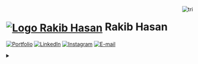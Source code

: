 <img align="right" alt="tri" height="380" src="https://user-images.githubusercontent.com/97471199/230774187-e482399b-492c-4c17-a831-0314bf90526e.png">

<h1>
    <a href="https://fevnem.github.io/">
     <img align="center" alt="Logo Rakib Hasan" width="36px" src="https://user-images.githubusercontent.com/97471199/230773934-2eeb538d-d992-4199-872e-117c1c635d81.png"></a>
    <span>Rakib Hasan</span>
</h1>

<p align="justify">

    
</p>
  
<!--
[![YouTube](https://img.shields.io/badge/-YouTube-000?style=for-the-badge&logo=youtube&logoColor=FF00F6&color:FFF)](https://www.youtube.com/fevnem)
[![GitHub Page](https://img.shields.io/badge/.github.io-67136f?style=for-the-badge)](https://.github.io/)
-->

[![Portfolio](https://img.shields.io/badge/Portfolio-000?style=for-the-badge&logo=github&logoColor=FF00F6)](https://fevnem.github.io/about)
[![LinkedIn](https://img.shields.io/badge/-LinkedIn-000?style=for-the-badge&logo=linkedin&logoColor=FF00F6&color:FFF)](https://www.linkedin.com/in/fevnem/)
[![Instagram](https://img.shields.io/badge/-Instagram-000?style=for-the-badge&logo=instagram&logoColor=FF00F6&color:FFF)](https://www.instagram.com/fevnem/)
[![E-mail](https://img.shields.io/badge/-Email-000?style=for-the-badge&logo=microsoft-outlook&logoColor=FF00F6&color:FFF)](mailto:rakib@outlook.jp)

<details align="left">
  <summary></summary> 
<h4><span>Languages Mostly In Use:</span></h4>
<div style="display: flex; flex-wrap: wrap; gap: 10px;">
  <span><img src="https://img.shields.io/badge/-Javascript-2f1a47?style=flat&logo=javascript"></span>
  <span><img src="https://img.shields.io/badge/-Typescript-2f1a47?style=flat&logo=typescript"></span>
  <span><img src="https://img.shields.io/badge/-React-2f1a47?style=flat&logo=react"></span>
  <span><img src="https://img.shields.io/badge/-React%20Native-2f1a47?style=flat&logo=react"></span>
  <span><img src="https://img.shields.io/badge/-Node.JS-2f1a47?style=flat&logo=node.js"></span>
  <span><img src="https://img.shields.io/badge/-HTML5-2f1a47?style=flat&logo=html5"></span>
  <span><img src="https://img.shields.io/badge/-CSS3-2f1a47?style=flat&logo=css3&logoColor=039be5"></span>
  <span><img src="https://img.shields.io/badge/-Next.JS-2f1a47?style=flat&logo=next.js"></span>
  <span><img src="https://img.shields.io/badge/-Tailwind%20CSS-2f1a47?style=flat&logo=tailwindcss"></span>
  <span><img src="https://img.shields.io/badge/-Markdown-2f1a47?style=flat&logo=markdown"></span>
  <span><img src="https://img.shields.io/badge/-Electron-2f1a47?style=flat&logo=electron"></span>
  <span><img src="https://img.shields.io/badge/-Git-2f1a47?style=flat&logo=git"></span>
  <span><img src="https://img.shields.io/badge/-Github-2f1a47?style=flat&logo=github"></span>
  <span><img src="https://img.shields.io/badge/Hyper-000000?style=flat&logo=hyper"></span>
  <span><img src="https://img.shields.io/badge/JSON-000?style=flat&logo=json"></span>
</div>
    
<h4>Table Content Automatically Updated Via <a href="https://github.com/fevnem/fevnem/actions">Github Actions</a>
<br>To Learn More About Github Actions <a href="https://docs.github.com/en/actions/writing-workflows/quickstarts">See Docs</a>Or <a href="https://github.com/orgs/community/discussions/48283">FAQ</a></h4>

<table width="960px">
<tr>
<td valign="top" width="50%">

  #### 🏊‍♂️ Screentime
<picture>
  <source media="(prefers-color-scheme: dark)" srcset="https://raw.githubusercontent.com/fevnem/fevnem/main/images/wakatime_weekly_language_stats_black.svg">
  <source media="(prefers-color-scheme: light)" srcset="https://raw.githubusercontent.com/fevnem/fevnem/main/images/wakatime_weekly_language_stats.svg">
  <img src="https://raw.githubusercontent.com/fevnem/fevnem/main/images/wakatime_weekly_language_stats.svg">
</picture>


</td>
<td valign="top" width="50%">

#### 🤾‍♂️ <a href="https://fevnem.github.io" target="_blank">Recent Blog</a>

<!-- blog starts -->
* <a href='https://therocketor.github.io/blog/welcome/' target='_blank'>Welcome to My Digital Garden</a> - Tue, 20 Feb 2024 00:00:00 GMT
* <a href='https://therocketor.github.io/blog/webassembly-blog-post/' target='_blank'>WebAssembly: The Future of Web Performance</a> - Thu, 22 Feb 2024 00:00:00 GMT
<!-- blog ends -->

</td>

</table>

  <div align="right">Made with 💜 by <a href="https://github.com/fevnem">tri</a></div>

</details>
